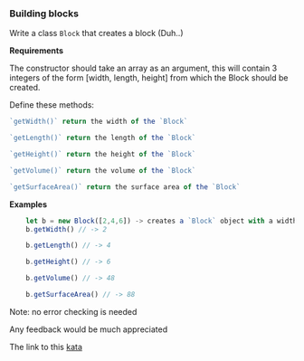 ### Building blocks

Write a class `Block` that creates a block (Duh..)

**Requirements**

The constructor should take an array as an argument, this will contain 3 integers of the form [width, length, height] from which the Block should be created.

Define these methods:
```javascript
`getWidth()` return the width of the `Block`

`getLength()` return the length of the `Block`

`getHeight()` return the height of the `Block`

`getVolume()` return the volume of the `Block`

`getSurfaceArea()` return the surface area of the `Block`
```
**Examples**  
```javascript
    let b = new Block([2,4,6]) -> creates a `Block` object with a width of `2` a length of `4` and a height of `6`
    b.getWidth() // -> 2

    b.getLength() // -> 4

    b.getHeight() // -> 6

    b.getVolume() // -> 48

    b.getSurfaceArea() // -> 88  
```
Note: no error checking is needed

Any feedback would be much appreciated  

The link to this [kata](https://www.codewars.com/kata/building-blocks/javascript)
